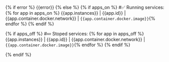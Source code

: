 {% if error %}
{{error}}
{% else %}
{% if apps_on %}
#:white_check_mark: Running services:
    {% for app in apps_on %}
    {{app.instances}} | {{app.id}} | {{app.container.docker.network}} | `{{app.container.docker.image}}`{% endfor %}
{% endif %}

{% if apps_off %}
#:zzz: Stoped services:
    {% for app in apps_off %}
    {{app.instances}} | {{app.id}} | {{app.container.docker.network}} | `{{app.container.docker.image}}`{% endfor %}
{% endif %}

{% endif %}
